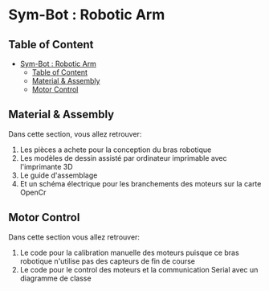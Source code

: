 # Sym-Bot : Robotic Arm

## Table of Content
- [Sym-Bot : Robotic Arm](#sym-bot--robotic-arm)
  - [Table of Content](#table-of-content)
  - [Material & Assembly](#material-&-assembly)
  - [Motor Control](#motor-control)

## Material & Assembly
Dans cette section, vous allez retrouver:
1. Les pièces a achete pour la conception du bras robotique
2. Les modèles de dessin assisté par ordinateur imprimable avec l'imprimante 3D
3. Le guide d'assemblage
4. Et un schéma électrique pour les branchements des moteurs sur la carte OpenCr

## Motor Control
Dans cette section vous allez retrouver:
1. Le code pour la calibration manuelle des moteurs puisque ce bras robotique n'utilise pas des capteurs de fin de course
2. Le code pour le control des moteurs et la communication Serial avec un diagramme de classe

